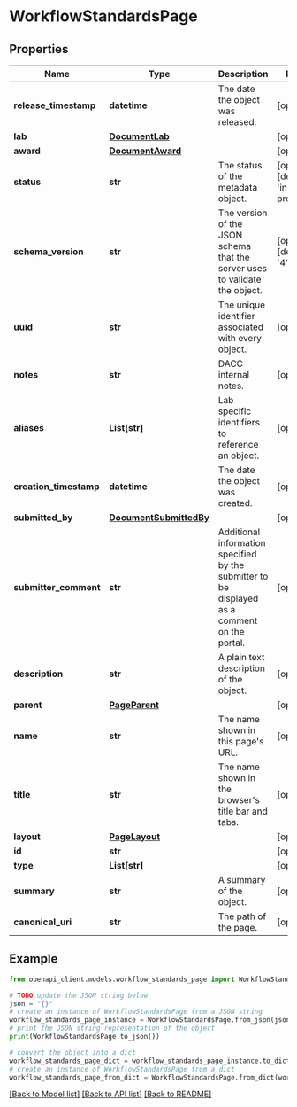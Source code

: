 # WorkflowStandardsPage


## Properties

Name | Type | Description | Notes
------------ | ------------- | ------------- | -------------
**release_timestamp** | **datetime** | The date the object was released. | [optional] 
**lab** | [**DocumentLab**](DocumentLab.md) |  | [optional] 
**award** | [**DocumentAward**](DocumentAward.md) |  | [optional] 
**status** | **str** | The status of the metadata object. | [optional] [default to 'in progress']
**schema_version** | **str** | The version of the JSON schema that the server uses to validate the object. | [optional] [default to '4']
**uuid** | **str** | The unique identifier associated with every object. | [optional] 
**notes** | **str** | DACC internal notes. | [optional] 
**aliases** | **List[str]** | Lab specific identifiers to reference an object. | [optional] 
**creation_timestamp** | **datetime** | The date the object was created. | [optional] 
**submitted_by** | [**DocumentSubmittedBy**](DocumentSubmittedBy.md) |  | [optional] 
**submitter_comment** | **str** | Additional information specified by the submitter to be displayed as a comment on the portal. | [optional] 
**description** | **str** | A plain text description of the object. | [optional] 
**parent** | [**PageParent**](PageParent.md) |  | [optional] 
**name** | **str** | The name shown in this page&#39;s URL. | [optional] 
**title** | **str** | The name shown in the browser&#39;s title bar and tabs. | [optional] 
**layout** | [**PageLayout**](PageLayout.md) |  | [optional] 
**id** | **str** |  | [optional] 
**type** | **List[str]** |  | [optional] 
**summary** | **str** | A summary of the object. | [optional] 
**canonical_uri** | **str** | The path of the page. | [optional] 

## Example

```python
from openapi_client.models.workflow_standards_page import WorkflowStandardsPage

# TODO update the JSON string below
json = "{}"
# create an instance of WorkflowStandardsPage from a JSON string
workflow_standards_page_instance = WorkflowStandardsPage.from_json(json)
# print the JSON string representation of the object
print(WorkflowStandardsPage.to_json())

# convert the object into a dict
workflow_standards_page_dict = workflow_standards_page_instance.to_dict()
# create an instance of WorkflowStandardsPage from a dict
workflow_standards_page_from_dict = WorkflowStandardsPage.from_dict(workflow_standards_page_dict)
```
[[Back to Model list]](../README.md#documentation-for-models) [[Back to API list]](../README.md#documentation-for-api-endpoints) [[Back to README]](../README.md)


